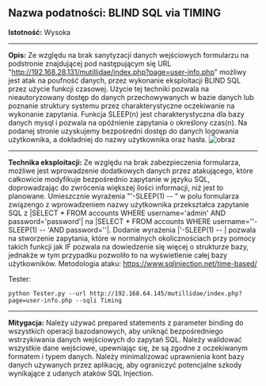 ## Nazwa podatności: BLIND SQL via TIMING

**Istotność:** Wysoka

---

**Opis:**
Ze względu na brak sanytyzacji danych wejściowych formularzu na podstronie znajdującej pod następującym się URL "http://192.168.28.131/mutillidae/index.php?page=user-info.php" możliwy jest atak na poufność danych, przez wykonanie eksploitacji BLIND SQL przez użycie funkcji czasowej. Użycie tej techniki pozwala na nieautoryzowany dostęp do danych przechowywanych w bazie danych lub poznanie struktury systemu przez charakterystyczne oczekiwanie na wykonanie zapytania. Funkcja SLEEP(n) jest charakterystyczna dla bazy danych mysql i pozwala na opóźnienie zapytania o określony czas(n). Na podanej stronie uzyskujemy bezpośredni dostęp do danych logowania użytkownika, a dokładniej do nazwy użytkownika oraz hasła. 
![obraz](https://github.com/GrzechuG/PWR-CBE-BAW-mutillidae-2024/assets/93217316/7ab2f724-c576-4fa6-af5e-c7fb06431638)


---

**Technika eksploitacji:**
Ze względu na brak zabezpieczenia formularza, możliwe jest wprowadzenie dodatkowych danych przez atakującego, które całkowicie modyfikuje bezpośrednio zapytanie w języku SQL, doprowadzając do zwrócenia większej ilości informacji, niż jest to planowane. Umieszcznie wyrażenia "'-SLEEP(1) -- " w polu formularza związengo z wprowadzeniem nazwy użytkownika przekształca zapytanie SQL z |SELECT * FROM accounts WHERE username='admin' AND password='password'| na |SELECT * FROM accounts WHERE username=''-SLEEP(1) -- 'AND password=''|. Dodanie wyrażenia |'-SLEEP(1) -- | pozwala na stworzenie zapytania, które w normalnych okolicznościach przy pomocy takich funkcji jak IF pozwala na dowiedzenie się więcej o strukturze bazy, jednakże w tym przypadku pozwoliło to na wyświetlenie całej bazy użytkowników.
Metodologia ataku: https://www.sqlinjection.net/time-based/

Tester:
```
python Tester.py --url http://192.168.64.145/mutillidae/index.php?page=user-info.php --sqli Timing
```

---

**Mitygacja:**
Należy używać prepared statements z parameter binding do wszystkich operacji bazodanowych, aby uniknąć bezpośredniego wstrzykiwania danych wejściowych do zapytań SQL. Należy walidować wszystkie dane wejściowe, upewniając się, że są zgodne z oczekiwanym formatem i typem danych. Należy minimalizować uprawnienia kont bazy danych używanych przez aplikację, aby ograniczyć potencjalne szkody wynikające z udanych ataków SQL Injection. 

